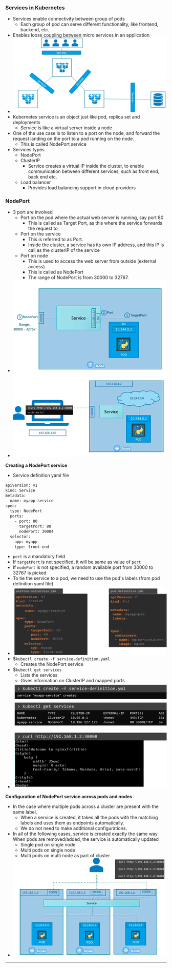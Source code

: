 
### Services in Kubernetes

- Services enable connectivity between group of pods
	- Each group of pod can serve different functionality, like frontend, backend, etc.
- Enables loose coupling between micro services in an application
- ![services.png](Attachments/services.png)
- Kubernetes service is an object just like pod, replica set and deployments
	- Service is like a virtual server inside a node
- One of the use case is to listen to a port on the node, and forward the request landing on the port to a pod running on the node.
	- This is called NodePort service
- Services types
	- NodePort
	- ClusterIP
		- Service creates a virtual IP inside the cluster, to enable communication between different services, such as front end, back end etc.
	- Load balancer
		- Provides load balancing support in cloud providers

### NodePort

- 3 port are involved
	- Port on the pod where the actual web server is running, say port 80
		- This is called as Target Port, as this where the service forwards the request to
	- Port on the service
		- This is referred to as Port.
		- Inside the cluster, a service has its own IP address, and this IP is call as the clusterIP of the service
	- Port on node
		- This is used to access the web server from outside (external access)
		- This is called as NodePort
		- The range of NodePort is from 30000 to 32767.
- ![nodeportservice-2.png](Attachments/nodeportservice-2.png)
- ![nodeportservice-1.png](Attachments/nodeportservice-1.png)

**Creating a NodePort service**

- Service definition yaml file
```
apiVersion: v1
kind: Service
metadata:
  name: myapp-service
spec:
  type: NodePort
  ports:
    - port: 80
      targetPort: 80
      nodePort: 30004
  selector:
    app: myapp
    type: front-end
```
- `port` is a mandatory field
- If `targetPort` is not specified, it will be same as value of `port`
- If `nodePort` is not specified, a random available port from 30000 to 32767 is picked
- To tie the service to a pod, we need to use the pod's labels (from pod definition yaml file)
- ![nodeportservicedefnyamlfile.png](Attachments/nodeportservicedefnyamlfile.png)
- $`kubectl create -f service-definition.yaml`
	- Creates the NodePort service
- $`kubectl get services`
	- Lists the services
	- Gives information on ClusterIP and mapped ports
- ![nodeportservicecreatekubectl.png](Attachments/nodeportservicecreatekubectl.png)

**Configuration of NodePort service across pods and nodes**

- In the case where multiple pods across a cluster are present with the same label,
	- When a service is created, it takes all the pods with the matching labels and uses them as endpoints automatically.
	- We do not need to make additional configurations.
- In all of the following cases, service is created exactly the same way. When pods are removed/added, the service is automatically updated
	- Single pod on single node
	- Multi pods on single node
	- Multi pods on multi node as part of cluster
- ![nodeportservice-3.png](Attachments/nodeportservice-3.png)


---
